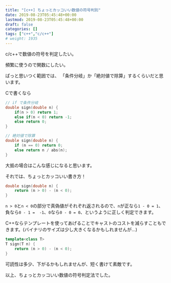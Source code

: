 ```yaml
---
title: "[c++] ちょっとカッコいい数値の符号判別"
date: 2019-08-23T05:45:48+00:00
lastmod: 2019-08-23T05:45:48+00:00
draft: false
categories: []
tags: ["c++","c/c++"]
# weight: 1935
---
```

c/c++で数値の符号を判定したい。  

頻繁に使うので関数にしたい。

ぱっと思いつく範囲では、
「条件分岐」か「絶対値で除算」するくらいだと思います。

Cで書くなら  
```c
// if で条件分岐
double sign(double n) {
    if(n > 0) return 1;
    else if(n < 0) return -1;
    else return 0;
}
```

```c
// 絶対値で除算
double sign(double n) {
    if (n == 0) return 0;
    else return n / abs(n);
}
```

大抵の場合はこんな感じになると思います。  

それでは、ちょっとカッコいい書き方！

```c
double sign(double n) {
    return (n > 0) - (n < 0);
}
```

`n > 0`と`n < 0`の部分で真偽値がそれぞれ返されるので、`n`が正なら`1 - 0 = 1`、負なら`0 - 1 =  -1`、`0`なら`0 - 0 = 0`、というように正しく判定できます。  

C++ならテンプレートを使ってあげることでキャストのコストを減らすこともできます。(バイナリのサイズは少し大きくなるかもしれませんが...)  

```cpp
template<class T>
T sign(T n) {
    return (n > 0) - (n < 0);
}
```

可読性は多少、下がるかもしれませんが、短く書けて素敵です。

以上、ちょっとカッコいい数値の符号判定法でした。
